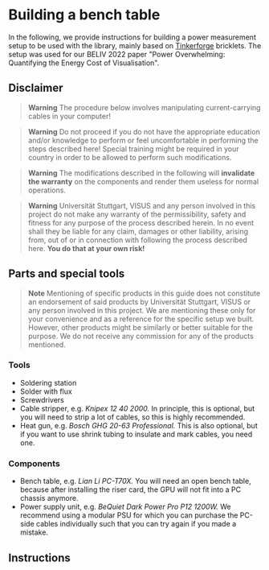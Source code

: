 # Building a bench table
In the following, we provide instructions for building a power measurement setup to be used with the library, mainly based on [Tinkerforge](https://github.com/Tinkerforge) bricklets. The setup was used for our BELIV 2022 paper "Power Overwhelming: Quantifying the Energy Cost of Visualisation".

## Disclaimer
> **Warning**
> The procedure below involves manipulating current-carrying cables in your computer!

> **Warning**
> Do not proceed if you do not have the appropriate education and/or knowledge to perform or feel uncomfortable in performing the steps described here! Special training might be required in your country in order to be allowed to perform such modifications.

> **Warning**
> The modifications described in the following will **invalidate the warranty** on the components and render them useless for normal operations.

> **Warning**
> Universität Stuttgart, VISUS and any person involved in this project do not make any warranty of the permissibility, safety and fitness for any purpose of the process described herein. In no event shall they be liable for any claim, damages or other liability, arising from, out of or in connection with following the process described here. **You do that at your own risk!**

## Parts and special tools
> **Note**
> Mentioning of specific products in this guide does not constitute an endorsement of said products by Universität Stuttgart, VISUS or any person involved in this project. We are mentioning these only for your convenience and as a reference for the specific setup we built. However, other products might be similarly or better suitable for the purpose. We do not receive any commission for any of the products mentioned.

### Tools
* Soldering station
* Solder with flux
* Screwdrivers
* Cable stripper, e.g. *Knipex 12 40 2000.* In principle, this is optional, but you will need to strip a lot of cables, so this is highly recommended.
* Heat gun, e.g. *Bosch GHG 20-63 Professional.* This is also optional, but if you want to use shrink tubing to insulate and mark cables, you need one.

### Components
* Bench table, e.g. *Lian Li PC-T70X.* You will need an open bench table, because after installing the riser card, the GPU will not fit into a PC chassis anymore.
* Power supply unit, e.g. *BeQuiet Dark Power Pro P12 1200W.* We recommend using a modular PSU for which you can purchase the PC-side cables individually such that you can try again if you made a mistake. 

## Instructions
